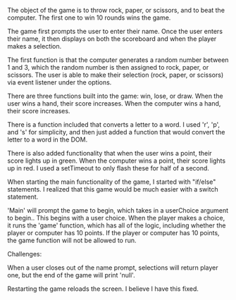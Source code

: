 The object of the game is to throw rock, paper, or scissors, and to beat the computer. The first one to win 10 rounds wins the game.

The game first prompts the user to enter their name. Once the user enters their name, it then displays on both the scoreboard and when the player makes a selection.

The first function is that the computer generates a random number between 1 and 3, which the random number is then assigned to rock, paper, or scissors. The user is able to make their selection (rock, paper, or scissors) via event listener under the options.

There are three functions built into the game: win, lose, or draw. When the user wins a hand, their score increases. When the computer wins a hand, their score increases.

There is a function included that converts a letter to a word. I used 'r', 'p', and 's' for simplicity, and then just added a function that would convert the letter to a word in the DOM.

There is also added functionality that when the user wins a point, their score lights up in green. When the computer wins a point, their score lights up in red. I used a setTimeout to only flash these for half of a second.

When starting the main functionality of the game, I started with "if/else" statements. I realized that this game would be much easier with a switch statement.

'Main' will prompt the game to begin, which takes in a userChoice argument to begin.. This begins with a user choice. When the player makes a choice, it runs the 'game' function, which has all of the logic, including whether the player or computer has 10 points. If the player or computer has 10 points, the game function will not be allowed to run.

Challenges:

When a user closes out of the name prompt, selections will return player one, but the end of the game will print 'null'.

Restarting the game reloads the screen. I believe I have this fixed.
